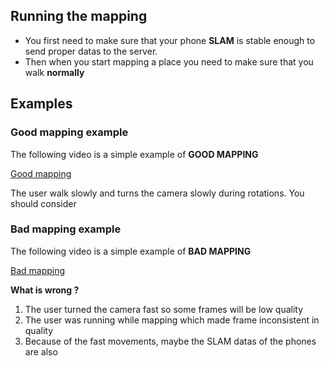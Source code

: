 ## Running the mapping 
- You first need to make sure that your phone **SLAM** is stable enough to send proper datas to the server.
- Then when you start mapping a place you need to make sure that you walk **normally**

## Examples
### Good mapping example
The following video is a simple example of **GOOD MAPPING**

[Good mapping](_videos/good_mapping.mp4  ':include :type=video width:50px')

The user walk slowly and turns the camera slowly during rotations.
You should consider


### Bad mapping example
The following video is a simple example of **BAD MAPPING**

[Bad mapping](_videos/bad_mapping.mp4 ':include :type=video :size=50%')

**What is wrong ?**
1. The user turned the camera fast so some frames will be low quality
2. The user was running while mapping which made frame inconsistent in quality
3. Because of the fast movements, maybe the SLAM datas of the phones are also
